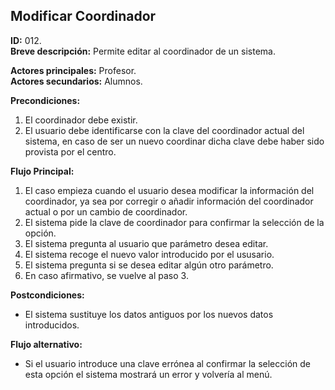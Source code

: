 ## Modificar Coordinador

**ID:** 012.  
**Breve descripción:** Permite editar al coordinador de un sistema.

**Actores principales:** Profesor.  
**Actores secundarios:** Alumnos.

**Precondiciones:**

1. El coordinador debe existir.
2. El usuario debe identificarse con la clave del coordinador actual del sistema, en caso de ser un nuevo coordinar dicha clave debe haber sido provista por el centro.

**Flujo Principal:**

1. El caso empieza cuando el usuario desea modificar la información del coordinador, ya sea por corregir o añadir información del coordinador actual o por un cambio de coordinador.
2. El sistema pide la clave de coordinador para confirmar la selección de la opción.
3. El sistema pregunta al usuario que parámetro desea editar.
4. El sistema recoge el nuevo valor introducido por el ususario.
5. El sistema pregunta si se desea editar algún otro parámetro.
6. En caso afirmativo, se vuelve al paso 3.

**Postcondiciones:**

* El sistema sustituye los datos antiguos por los nuevos datos introducidos.

**Flujo alternativo:**

* Si el usuario introduce una clave errónea al confirmar la selección de esta opción el sistema mostrará un error y volvería al menú.
